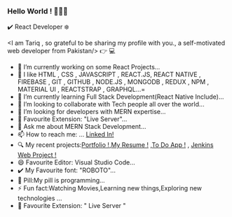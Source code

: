 ### Hello World ! 👋😄👋
✔️ React Developer ❄️

  <I am Tariq , so grateful to be sharing my profile with you., a self-motivated web developer from Pakistan/> 👉 💻

- 🔭 I’m currently working on some React Projects...
- 💙 I like HTML , CSS , JAVASCRIPT , REACT.JS, REACT NATIVE , FIREBASE , GIT , GITHUB , NODE.JS , MONGODB , REDUX , NPM , MATERIAL UI , REACTSTRAP , GRAPHQL...=
- 🌱 I’m currently learning Full Stack Development(React Native Include)...
- 👯 I’m looking to collaborate with Tech people all over the world...
- 🤔 I’m looking for developers with MERN expertise...
- 💌 Favourite Extension: "Live Server"...
- 💬 Ask me about MERN Stack Development...
- 📫 How to reach me: ... [Linked In!](https://www.linkedin.com/in/mohammad-tariq-0a62a41b9)
- 🔍 My recent projects:[Portfolio !]( http://tariq-developer.surge.sh),[My Resume !]( http://tariq-resume.surge.sh) ,[To Do App !](http://todoappbytariq.surge.sh)  , 
   [Jenkins Web Project !](http://jenkinsbytariq.surge.sh)
- 😄 Favourite Editor: Visual Studio Code...
- ✔️ My Favourite font: "ROBOTO"...
- 💊 Pill:My pill is programming...
- ⚡ Fun fact:Watching Movies,Learning new things,Exploring new technologies ...
- 💯 Favourite Extension: " Live Server " 



